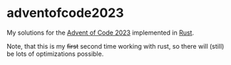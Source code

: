 # adventofcode2023

My solutions for the [Advent of Code 2023](https://adventofcode.com/) implemented in [Rust](https://www.rust-lang.org/).

Note, that this is my ~~first~~ second time working with rust, so there will (still) be lots of optimizations possible.
